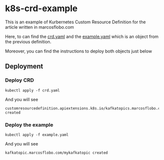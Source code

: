 # k8s-crd-example
This is an example of Kurbernetes Custom Resource Definition for the article written in marcosflobo.com

Here, to can find the [crd.yaml](crd.yaml) and the [example.yaml](example.yaml) which is an object from the previous definition.

Moreover, you can find the instructions to deploy both objects just below

## Deployment
### Deploy CRD
```shell
kubectl apply -f crd.yaml
```
And you will see
```shell
customresourcedefinition.apiextensions.k8s.io/kafkatopics.marcosflobo.com created
```

### Deploy the example
```shell
kubectl apply -f example.yaml
```
And you will see
```shell
kafkatopic.marcosflobo.com/mykafkatopic created
```
